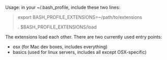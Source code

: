 Usage: in your ~/.bash_profile, include these two lines:

> export BASH_PROFILE_EXTENSIONS=~/path/to/extensions     
>
> . $BASH_PROFILE_EXTENSIONS/load

The extensions load each other.  There are two currently used entry points:
* osx (for Mac dev boxes, includes everything)
* basics (used for linux servers, includes all except OSX-specific)